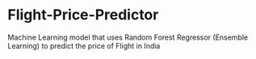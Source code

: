 # Flight-Price-Predictor
Machine Learning model that uses Random Forest Regressor (Ensemble Learning) to predict the price of Flight in India
